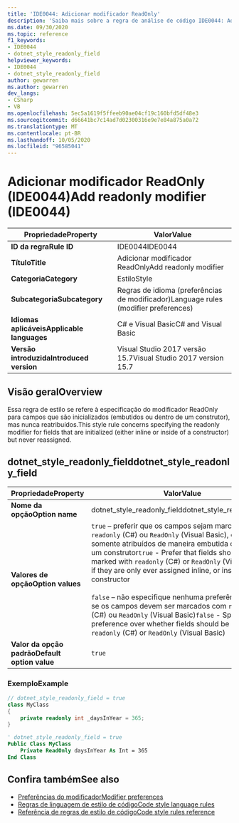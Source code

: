 ```yaml
---
title: 'IDE0044: Adicionar modificador ReadOnly'
description: 'Saiba mais sobre a regra de análise de código IDE0044: Adicionar modificador ReadOnly'
ms.date: 09/30/2020
ms.topic: reference
f1_keywords:
- IDE0044
- dotnet_style_readonly_field
helpviewer_keywords:
- IDE0044
- dotnet_style_readonly_field
author: gewarren
ms.author: gewarren
dev_langs:
- CSharp
- VB
ms.openlocfilehash: 5ec5a1619f5ffeeb90ae04cf19c160bfd5df48e3
ms.sourcegitcommit: d66641bc7c14ad7d02300316e9e7e84a875a0a72
ms.translationtype: MT
ms.contentlocale: pt-BR
ms.lasthandoff: 10/05/2020
ms.locfileid: "96585041"
---
```

# <a name="add-readonly-modifier-ide0044"></a><span data-ttu-id="8e0ba-103">Adicionar modificador ReadOnly (IDE0044)</span><span class="sxs-lookup"><span data-stu-id="8e0ba-103">Add readonly modifier (IDE0044)</span></span>

|<span data-ttu-id="8e0ba-104">Propriedade</span><span class="sxs-lookup"><span data-stu-id="8e0ba-104">Property</span></span>|<span data-ttu-id="8e0ba-105">Valor</span><span class="sxs-lookup"><span data-stu-id="8e0ba-105">Value</span></span>|
|-|-|
| <span data-ttu-id="8e0ba-106">**ID da regra**</span><span class="sxs-lookup"><span data-stu-id="8e0ba-106">**Rule ID**</span></span> | <span data-ttu-id="8e0ba-107">IDE0044</span><span class="sxs-lookup"><span data-stu-id="8e0ba-107">IDE0044</span></span> |
| <span data-ttu-id="8e0ba-108">**Título**</span><span class="sxs-lookup"><span data-stu-id="8e0ba-108">**Title**</span></span> | <span data-ttu-id="8e0ba-109">Adicionar modificador ReadOnly</span><span class="sxs-lookup"><span data-stu-id="8e0ba-109">Add readonly modifier</span></span> |
| <span data-ttu-id="8e0ba-110">**Categoria**</span><span class="sxs-lookup"><span data-stu-id="8e0ba-110">**Category**</span></span> | <span data-ttu-id="8e0ba-111">Estilo</span><span class="sxs-lookup"><span data-stu-id="8e0ba-111">Style</span></span> |
| <span data-ttu-id="8e0ba-112">**Subcategoria**</span><span class="sxs-lookup"><span data-stu-id="8e0ba-112">**Subcategory**</span></span> | <span data-ttu-id="8e0ba-113">Regras de idioma (preferências de modificador)</span><span class="sxs-lookup"><span data-stu-id="8e0ba-113">Language rules (modifier preferences)</span></span> |
| <span data-ttu-id="8e0ba-114">**Idiomas aplicáveis**</span><span class="sxs-lookup"><span data-stu-id="8e0ba-114">**Applicable languages**</span></span> | <span data-ttu-id="8e0ba-115">C# e Visual Basic</span><span class="sxs-lookup"><span data-stu-id="8e0ba-115">C# and Visual Basic</span></span> |
| <span data-ttu-id="8e0ba-116">**Versão introduzida**</span><span class="sxs-lookup"><span data-stu-id="8e0ba-116">**Introduced version**</span></span> | <span data-ttu-id="8e0ba-117">Visual Studio 2017 versão 15.7</span><span class="sxs-lookup"><span data-stu-id="8e0ba-117">Visual Studio 2017 version 15.7</span></span> |

## <a name="overview"></a><span data-ttu-id="8e0ba-118">Visão geral</span><span class="sxs-lookup"><span data-stu-id="8e0ba-118">Overview</span></span>

<span data-ttu-id="8e0ba-119">Essa regra de estilo se refere à especificação do modificador ReadOnly para campos que são inicializados (embutidos ou dentro de um construtor), mas nunca reatribuídos.</span><span class="sxs-lookup"><span data-stu-id="8e0ba-119">This style rule concerns specifying the readonly modifier for fields that are initialized (either inline or inside of a constructor) but never reassigned.</span></span>

## <a name="dotnet_style_readonly_field"></a><span data-ttu-id="8e0ba-120">dotnet_style_readonly_field</span><span class="sxs-lookup"><span data-stu-id="8e0ba-120">dotnet_style_readonly_field</span></span>

|<span data-ttu-id="8e0ba-121">Propriedade</span><span class="sxs-lookup"><span data-stu-id="8e0ba-121">Property</span></span>|<span data-ttu-id="8e0ba-122">Valor</span><span class="sxs-lookup"><span data-stu-id="8e0ba-122">Value</span></span>|
|-|-|
| <span data-ttu-id="8e0ba-123">**Nome da opção**</span><span class="sxs-lookup"><span data-stu-id="8e0ba-123">**Option name**</span></span> | <span data-ttu-id="8e0ba-124">dotnet_style_readonly_field</span><span class="sxs-lookup"><span data-stu-id="8e0ba-124">dotnet_style_readonly_field</span></span> |
| <span data-ttu-id="8e0ba-125">**Valores de opção**</span><span class="sxs-lookup"><span data-stu-id="8e0ba-125">**Option values**</span></span> | <span data-ttu-id="8e0ba-126">`true` – preferir que os campos sejam marcados com `readonly` (C#) ou `ReadOnly` (Visual Basic), caso sejam somente atribuídos de maneira embutida ou dentro de um construtor</span><span class="sxs-lookup"><span data-stu-id="8e0ba-126">`true` - Prefer that fields should be marked with `readonly` (C#) or `ReadOnly` (Visual Basic) if they are only ever assigned inline, or inside of a constructor</span></span><br /><br /><span data-ttu-id="8e0ba-127">`false` – não especifique nenhuma preferência sobre se os campos devem ser marcados com `readonly` (C#) ou `ReadOnly` (Visual Basic)</span><span class="sxs-lookup"><span data-stu-id="8e0ba-127">`false` - Specify no preference over whether fields should be marked with `readonly` (C#) or `ReadOnly` (Visual Basic)</span></span> |
| <span data-ttu-id="8e0ba-128">**Valor da opção padrão**</span><span class="sxs-lookup"><span data-stu-id="8e0ba-128">**Default option value**</span></span> | `true` |

### <a name="example"></a><span data-ttu-id="8e0ba-129">Exemplo</span><span class="sxs-lookup"><span data-stu-id="8e0ba-129">Example</span></span>

```csharp
// dotnet_style_readonly_field = true
class MyClass
{
    private readonly int _daysInYear = 365;
}
```

```vb
' dotnet_style_readonly_field = true
Public Class MyClass
    Private ReadOnly daysInYear As Int = 365
End Class
```

## <a name="see-also"></a><span data-ttu-id="8e0ba-130">Confira também</span><span class="sxs-lookup"><span data-stu-id="8e0ba-130">See also</span></span>

- [<span data-ttu-id="8e0ba-131">Preferências do modificador</span><span class="sxs-lookup"><span data-stu-id="8e0ba-131">Modifier preferences</span></span>](modifier-preferences.md)
- [<span data-ttu-id="8e0ba-132">Regras de linguagem de estilo de código</span><span class="sxs-lookup"><span data-stu-id="8e0ba-132">Code style language rules</span></span>](language-rules.md)
- [<span data-ttu-id="8e0ba-133">Referência de regras de estilo de código</span><span class="sxs-lookup"><span data-stu-id="8e0ba-133">Code style rules reference</span></span>](index.md)
